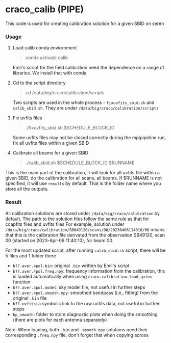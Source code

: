 # craco_calib (PIPE)

This code is used for creating calibration solution for a given SBID on seren

### Usage
1. Load calib conda enviornment

   > conda activate calib
   
   Emil's script for the field calibration need the dependence on a range of libraries. We install that with conda
2. Cd to the script directory

   > cd /data/big/craco/calibration/scripts
   
   Two scripts are used in the whole process - `fixuvfits_sbid.sh` and `calib_sbid.sh`. They are under `/data/big/craco/calibration/scripts`
   
3. Fix uvfits files

   > ./fixuvfits_sbid.sh $SCHEDULE_BLOCK_ID
   
   Some uvfits files may not be closed correctly during the mpipipeline run, fix all uvfits files within a given SBID

4. Calibrate all beams for a given SBID

   > ./calib_sbid.sh $SCHEDULE_BLOCK_ID $RUNNAME

  This is the main part of the calibration, it will look for all uvfits file within a given SBID, do the calibration for all scans, all beams.
  If $RUNNAME is not specified, it will use `results` by default. That is the folder name where you store all the outputs.
  
  
### Result
All calibration solutions are stored under `/data/big/craco/calibration` by default. 
The path to the solution files follow the same rule as that for ccapfits files and uvfits files
For example, solution under `/data/big/craco/calibration/SB049120/scans/00/20230406114010/00` means that
this is the calibration file derivated from the observation SB49120, scan 00 (started on 2023-Apr-06 11:40:10), for beam 00.

For the most updated script, after running `calib_sbid.sh` script, there will be 5 files and 1 folder there
- `b??.aver.4pol.bin`: original `.bin` written by Emil's script
- `b??.aver.4pol.freq.npy`: frequency information from the calibration, this is loaded automatically when using `craco.calibration.load_gains` function
- `b??.aver.4pol.model`: sky model file, not useful in further steps
- `b??.aver.4pol.smooth.npy`: smoothed bandpass (i.e., fitting) from the original `.bin` file
- `b??.uvfits`: a symbolic link to the raw uvfits data, not useful in further steps
- `bp_smooth`: folder to store diagnostic plots when doing the smoothing (there are plots for each antenna separately)

Note: When loading, both `.bin` and `.smooth.npy` solutions need their corresponding `.freq.npy` file, don't forget that when copying across
   
   
